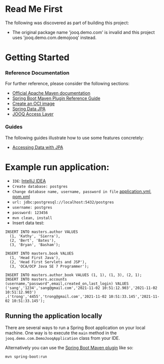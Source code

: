 # Read Me First
The following was discovered as part of building this project:

* The original package name 'jooq.demo.com' is invalid and this project uses 'jooq.demo.com.demojooq' instead.

# Getting Started

### Reference Documentation
For further reference, please consider the following sections:

* [Official Apache Maven documentation](https://maven.apache.org/guides/index.html)
* [Spring Boot Maven Plugin Reference Guide](https://docs.spring.io/spring-boot/docs/2.5.6/maven-plugin/reference/html/)
* [Create an OCI image](https://docs.spring.io/spring-boot/docs/2.5.6/maven-plugin/reference/html/#build-image)
* [Spring Data JPA](https://docs.spring.io/spring-boot/docs/2.5.6/reference/htmlsingle/#boot-features-jpa-and-spring-data)
* [JOOQ Access Layer](https://docs.spring.io/spring-boot/docs/2.5.6/reference/htmlsingle/#boot-features-jooq)

### Guides
The following guides illustrate how to use some features concretely:

* [Accessing Data with JPA](https://spring.io/guides/gs/accessing-data-jpa/)
# Example run application:
* ``IDE``: [IntelliJ IDEA](#)
* ``Create database: postgres``
* ``Change database name, username, password in file`` [application.yml](#), [pom.xml](#)
* ``url: jdbc:postgresql://localhost:5432/postgres``
* ``username: postgres ``
* ``password: 123456``
* ``mvn clean, install``
* Insert data test:
```
INSERT INTO masters.author VALUES
  (1, 'Kathy', 'Sierra'),
  (2, 'Bert', 'Bates'),
  (3, 'Bryan', 'Basham');

INSERT INTO masters.book VALUES
  (1, 'Head First Java'),
  (2, 'Head First Servlets and JSP'),
  (3, 'OCA/OCP Java SE 7 Programmer');

INSERT INTO masters.author_book VALUES (1, 1), (1, 3), (2, 1);
INSERT INTO masters.accounts (username,"password",email,created_on,last_login) VALUES
('sang','1234','sang@gmail.com','2021-11-02 10:51:12.903','2021-11-02 10:51:12.903')
,('trong','4455','trong@gmail.com','2021-11-02 10:51:33.145','2021-11-02 10:51:33.145');
```
## Running the application locally

There are several ways to run a Spring Boot application on your local machine. One way is to execute the `main` method in the `jooq.demo.com.DemoJooqApplication` class from your IDE.

Alternatively you can use the [Spring Boot Maven plugin](https://docs.spring.io/spring-boot/docs/current/reference/html/build-tool-plugins-maven-plugin.html) like so:

```shell
mvn spring-boot:run